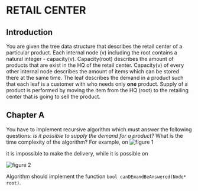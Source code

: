 # RETAIL CENTER

## Introduction
You are given the tree data structure that describes the retail center of a particular product. Each internal node (v) including the root contains a natural integer - capacity(v). Capacity(root) describes the amount of products that are exist in the HQ of the retail center. Capacity(v) of every other internal node describes the amount of items which can be stored there at the same time. The leaf describes the demand in a product such that each leaf is a customer with who needs only **one** product. Supply of a product is performed by moving the item from the HQ (root) to the retailing center that is going to sell the product. 

## Chapter A
You have to implement recursive algorithm which must answer the following questions: *Is it possible to supply the demand for a product?* What is the time complexity of the algorithm? For example, on ![figure 1](https://raw.github.com/bolshchikov/retail-center/master/ex1.png) 

it is impossible to make the delivery, while it is possible on

![figure 2](https://raw.github.com/bolshchikov/retail-center/master/ex2.png)

Algorithm should implement the function `bool canDEmandBeAnswered(Node* root)`.